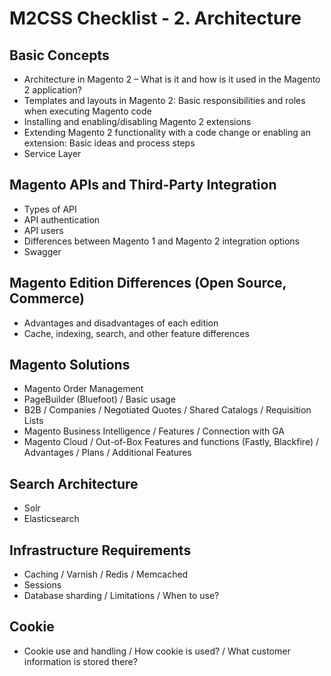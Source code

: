 # M2CSS Checklist - 2. Architecture

## Basic Concepts

- Architecture in Magento 2 – What is it and how is it used in the Magento 2 application? 
- Templates and layouts in Magento 2: Basic responsibilities and roles when executing Magento code
- Installing and enabling/disabling Magento 2 extensions
- Extending Magento 2 functionality with a code change or enabling an extension: Basic ideas and process steps
- Service Layer

## Magento APIs and Third-Party Integration

- Types of API
- API authentication
- API users
- Differences between Magento 1 and Magento 2 integration options
- Swagger

## Magento Edition Differences (Open Source, Commerce)

- Advantages and disadvantages of each edition
- Cache, indexing, search, and other feature differences

## Magento Solutions

- Magento Order Management
- PageBuilder (Bluefoot) / Basic usage
- B2B / Companies / Negotiated Quotes / Shared Catalogs / Requisition Lists
- Magento Business Intelligence / Features / Connection with GA 
- Magento Cloud / Out-of-Box Features and functions (Fastly, Blackfire) / Advantages / Plans / Additional Features 

## Search Architecture

- Solr
- Elasticsearch

## Infrastructure Requirements

- Caching / Varnish / Redis / Memcached
- Sessions
- Database sharding / Limitations / When to use?

## Cookie

- Cookie use and handling / How cookie is used? / What customer information is stored there?

